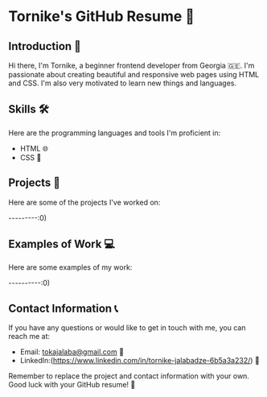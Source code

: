 # Tornike's GitHub Resume 🚀

## Introduction 👋

Hi there, I'm Tornike, a beginner frontend developer from Georgia 🇬🇪. I'm passionate about creating beautiful and responsive web pages using HTML and CSS. I'm also very motivated to learn new things and languages.

## Skills 🛠️

Here are the programming languages and tools I'm proficient in:

-   HTML 🌐
-   CSS 🎨

## Projects 🚀

Here are some of the projects I've worked on:

---------:0)

## Examples of Work 💻

Here are some examples of my work:

----------:0)

## Contact Information 📞

If you have any questions or would like to get in touch with me, you can reach me at:

-   Email: tokajalaba@gmail.com 📧
-   LinkedIn:(https://www.linkedin.com/in/tornike-jalabadze-6b5a3a232/) 🔗

Remember to replace the project and contact information with your own. Good luck with your GitHub resume! 🚀
